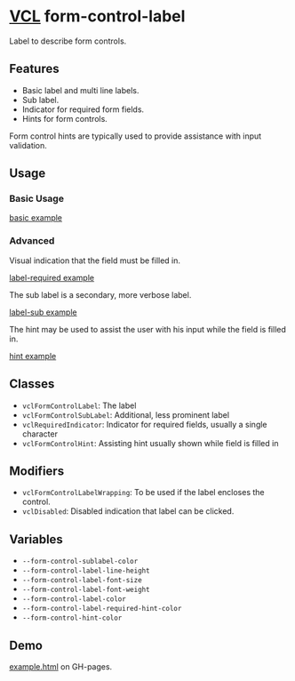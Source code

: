 # [VCL](https://vcl.github.io/) form-control-label

Label to describe form controls.

## Features

- Basic label and multi line labels.
- Sub label.
- Indicator for required form fields.
- Hints for form controls.

Form control hints are typically used to provide assistance with input
validation.

## Usage

### Basic Usage

[basic example](/demo/example-basic.html)

### Advanced

Visual indication that the field must be filled in.

[label-required example](/demo/example-label-required.html)

The sub label is a secondary, more verbose label.

[label-sub example](/demo/example-label-sub.html)

The hint may be used to assist the user with his input while the field is filled in.

[hint example](/demo/example-hint.html)

## Classes

- `vclFormControlLabel`: The label
- `vclFormControlSubLabel`: Additional, less prominent label
- `vclRequiredIndicator`: Indicator for required fields, usually a single character
- `vclFormControlHint`: Assisting hint usually shown while field is filled in

## Modifiers

- `vclFormControlLabelWrapping`: To be used if the label encloses the control.
- `vclDisabled`: Disabled indication that label can be clicked.

## Variables

- `--form-control-sublabel-color`
- `--form-control-label-line-height`
- `--form-control-label-font-size`
- `--form-control-label-font-weight`
- `--form-control-label-color`
- `--form-control-label-required-hint-color`
- `--form-control-hint-color`

## Demo

[example.html](/demo/example.html) on GH-pages.
